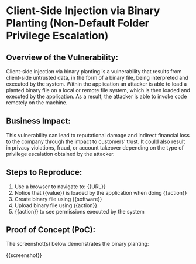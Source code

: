 # Client-Side Injection via Binary Planting (Non-Default Folder Privilege Escalation)

## Overview of the Vulnerability:

Client-side injection via binary planting is a vulnerability that results from client-side untrusted data, in the form of a binary file, being interpreted and executed by the system. Within the application an attacker is able to load a planted binary file on a local or remote file system, which is then loaded and executed by the application. As a result, the attacker is able to invoke code remotely on the machine.

## Business Impact:

This vulnerability can lead to reputational damage and indirect financial loss to the company through the impact to customers’ trust. It could also result in privacy violations, fraud, or account takeover depending on the type of privilege escalation obtained by the attacker.

## Steps to Reproduce:

1. Use a browser to navigate to: {{URL}}
1. Notice that {{value}} is loaded by the application when doing {{action}}
1. Create binary file using {{software}}
1. Upload binary file using {{action}}
1. {{action}} to see permissions executed by the system

## Proof of Concept (PoC):

The screenshot(s) below demonstrates the binary planting:

{{screenshot}}
